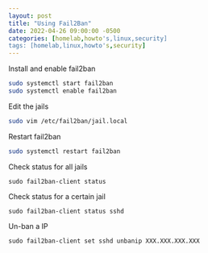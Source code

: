 ```yaml
---
layout: post
title: "Using Fail2Ban"
date: 2022-04-26 09:00:00 -0500
categories: [homelab,howto's,linux,security]
tags: [homelab,linux,howto's,security]
---
```


Install and enable fail2ban
```bash
sudo systemctl start fail2ban
sudo systemctl enable fail2ban
```

Edit the jails

```bash
sudo vim /etc/fail2ban/jail.local
```

Restart fail2ban

```bash
sudo systemctl restart fail2ban
```

Check status for all jails

```sudo fail2ban-client status```

Check status for a certain jail

```sudo fail2ban-client status sshd```

Un-ban a IP

```sudo fail2ban-client set sshd unbanip XXX.XXX.XXX.XXX```

